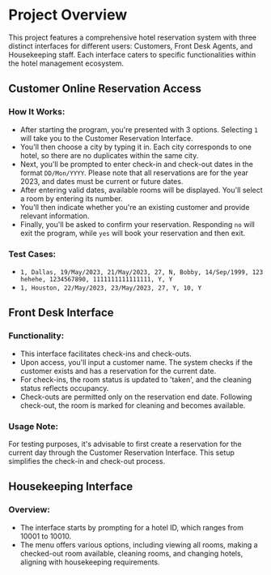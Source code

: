 # Project Overview

This project features a comprehensive hotel reservation system with three distinct interfaces for different users: Customers, Front Desk Agents, and Housekeeping staff. Each interface caters to specific functionalities within the hotel management ecosystem.

## Customer Online Reservation Access

### How It Works:
- After starting the program, you're presented with 3 options. Selecting `1` will take you to the Customer Reservation Interface.
- You'll then choose a city by typing it in. Each city corresponds to one hotel, so there are no duplicates within the same city.
- Next, you'll be prompted to enter check-in and check-out dates in the format `DD/Mon/YYYY`. Please note that all reservations are for the year 2023, and dates must be current or future dates.
- After entering valid dates, available rooms will be displayed. You'll select a room by entering its number.
- You'll then indicate whether you're an existing customer and provide relevant information.
- Finally, you'll be asked to confirm your reservation. Responding `no` will exit the program, while `yes` will book your reservation and then exit.

### Test Cases:
- `1, Dallas, 19/May/2023, 21/May/2023, 27, N, Bobby, 14/Sep/1999, 123 hehehe, 1234567890, 1111111111111111, Y, Y`
- `1, Houston, 22/May/2023, 23/May/2023, 27, Y, 10, Y`

## Front Desk Interface

### Functionality:
- This interface facilitates check-ins and check-outs.
- Upon access, you'll input a customer name. The system checks if the customer exists and has a reservation for the current date.
- For check-ins, the room status is updated to 'taken', and the cleaning status reflects occupancy.
- Check-outs are permitted only on the reservation end date. Following check-out, the room is marked for cleaning and becomes available.

### Usage Note:
For testing purposes, it's advisable to first create a reservation for the current day through the Customer Reservation Interface. This setup simplifies the check-in and check-out process.

## Housekeeping Interface

### Overview:
- The interface starts by prompting for a hotel ID, which ranges from 10001 to 10010.
- The menu offers various options, including viewing all rooms, making a checked-out room available, cleaning rooms, and changing hotels, aligning with housekeeping requirements.
